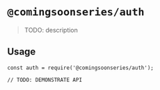 # `@comingsoonseries/auth`

> TODO: description

## Usage

```
const auth = require('@comingsoonseries/auth');

// TODO: DEMONSTRATE API
```

